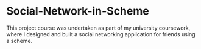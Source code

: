# Social-Network-in-Scheme
This project course was undertaken as part of my university coursework, where I designed and built a social networking application for friends using a scheme.
